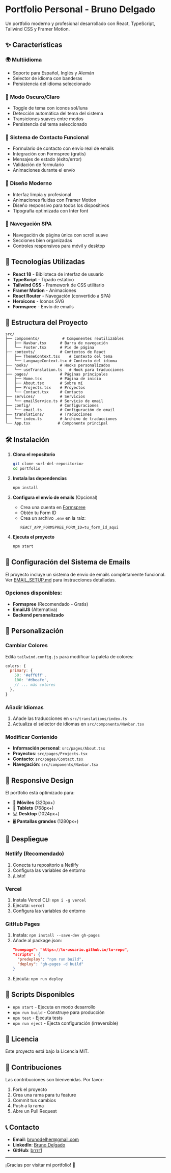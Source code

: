 # Portfolio Personal - Bruno Delgado

Un portfolio moderno y profesional desarrollado con React, TypeScript, Tailwind CSS y Framer Motion.

## ✨ Características

### 🌍 **Multiidioma**
- Soporte para Español, Inglés y Alemán
- Selector de idioma con banderas
- Persistencia del idioma seleccionado

### 🌙 **Modo Oscuro/Claro**
- Toggle de tema con iconos sol/luna
- Detección automática del tema del sistema
- Transiciones suaves entre modos
- Persistencia del tema seleccionado

### 📧 **Sistema de Contacto Funcional**
- Formulario de contacto con envío real de emails
- Integración con Formspree (gratis)
- Mensajes de estado (éxito/error)
- Validación de formulario
- Animaciones durante el envío

### 🎨 **Diseño Moderno**
- Interfaz limpia y profesional
- Animaciones fluidas con Framer Motion
- Diseño responsivo para todos los dispositivos
- Tipografía optimizada con Inter font

### 📱 **Navegación SPA**
- Navegación de página única con scroll suave
- Secciones bien organizadas
- Controles responsivos para móvil y desktop

## 🚀 Tecnologías Utilizadas

- **React 18** - Biblioteca de interfaz de usuario
- **TypeScript** - Tipado estático
- **Tailwind CSS** - Framework de CSS utilitario
- **Framer Motion** - Animaciones
- **React Router** - Navegación (convertido a SPA)
- **Heroicons** - Iconos SVG
- **Formspree** - Envío de emails

## 📁 Estructura del Proyecto

```
src/
├── components/          # Componentes reutilizables
│   ├── Navbar.tsx      # Barra de navegación
│   └── Footer.tsx      # Pie de página
├── contexts/           # Contextos de React
│   ├── ThemeContext.tsx    # Contexto del tema
│   └── LanguageContext.tsx # Contexto del idioma
├── hooks/              # Hooks personalizados
│   └── useTranslation.ts   # Hook para traducciones
├── pages/              # Páginas principales
│   ├── Home.tsx        # Página de inicio
│   ├── About.tsx       # Sobre mí
│   ├── Projects.tsx    # Proyectos
│   └── Contact.tsx     # Contacto
├── services/           # Servicios
│   └── emailService.ts # Servicio de email
├── config/             # Configuraciones
│   └── email.ts        # Configuración de email
├── translations/       # Traducciones
│   └── index.ts        # Archivo de traducciones
└── App.tsx            # Componente principal
```

## 🛠️ Instalación

1. **Clona el repositorio**
   ```bash
   git clone <url-del-repositorio>
   cd portfolio
   ```

2. **Instala las dependencias**
   ```bash
   npm install
   ```

3. **Configura el envío de emails** (Opcional)
   - Crea una cuenta en [Formspree](https://formspree.io)
   - Obtén tu Form ID
   - Crea un archivo `.env` en la raíz:
     ```env
     REACT_APP_FORMSPREE_FORM_ID=tu_form_id_aqui
     ```

4. **Ejecuta el proyecto**
   ```bash
   npm start
   ```

## 📧 Configuración del Sistema de Emails

El proyecto incluye un sistema de envío de emails completamente funcional. Ver [EMAIL_SETUP.md](./EMAIL_SETUP.md) para instrucciones detalladas.

### Opciones disponibles:
- **Formspree** (Recomendado - Gratis)
- **EmailJS** (Alternativa)
- **Backend personalizado**

## 🎨 Personalización

### Cambiar Colores
Edita `tailwind.config.js` para modificar la paleta de colores:

```javascript
colors: {
  primary: {
    50: '#eff6ff',
    100: '#dbeafe',
    // ... más colores
  },
}
```

### Añadir Idiomas
1. Añade las traducciones en `src/translations/index.ts`
2. Actualiza el selector de idiomas en `src/components/Navbar.tsx`

### Modificar Contenido
- **Información personal**: `src/pages/About.tsx`
- **Proyectos**: `src/pages/Projects.tsx`
- **Contacto**: `src/pages/Contact.tsx`
- **Navegación**: `src/components/Navbar.tsx`

## 📱 Responsive Design

El portfolio está optimizado para:
- 📱 **Móviles** (320px+)
- 📱 **Tablets** (768px+)
- 💻 **Desktop** (1024px+)
- 🖥️ **Pantallas grandes** (1280px+)

## 🚀 Despliegue

### Netlify (Recomendado)
1. Conecta tu repositorio a Netlify
2. Configura las variables de entorno
3. ¡Listo!

### Vercel
1. Instala Vercel CLI: `npm i -g vercel`
2. Ejecuta: `vercel`
3. Configura las variables de entorno

### GitHub Pages
1. Instala: `npm install --save-dev gh-pages`
2. Añade al package.json:
   ```json
   "homepage": "https://tu-usuario.github.io/tu-repo",
   "scripts": {
     "predeploy": "npm run build",
     "deploy": "gh-pages -d build"
   }
   ```
3. Ejecuta: `npm run deploy`

## 🔧 Scripts Disponibles

- `npm start` - Ejecuta en modo desarrollo
- `npm run build` - Construye para producción
- `npm test` - Ejecuta tests
- `npm run eject` - Ejecta configuración (irreversible)

## 📄 Licencia

Este proyecto está bajo la Licencia MIT.

## 🤝 Contribuciones

Las contribuciones son bienvenidas. Por favor:
1. Fork el proyecto
2. Crea una rama para tu feature
3. Commit tus cambios
4. Push a la rama
5. Abre un Pull Request

## 📞 Contacto

- **Email**: brunodelher@gmail.com
- **LinkedIn**: [Bruno Delgado](https://www.linkedin.com/in/bruno-delgado-herrero-37872a298)
- **GitHub**: [brrrr1](https://github.com/brrrr1)

---

¡Gracias por visitar mi portfolio! 🚀
